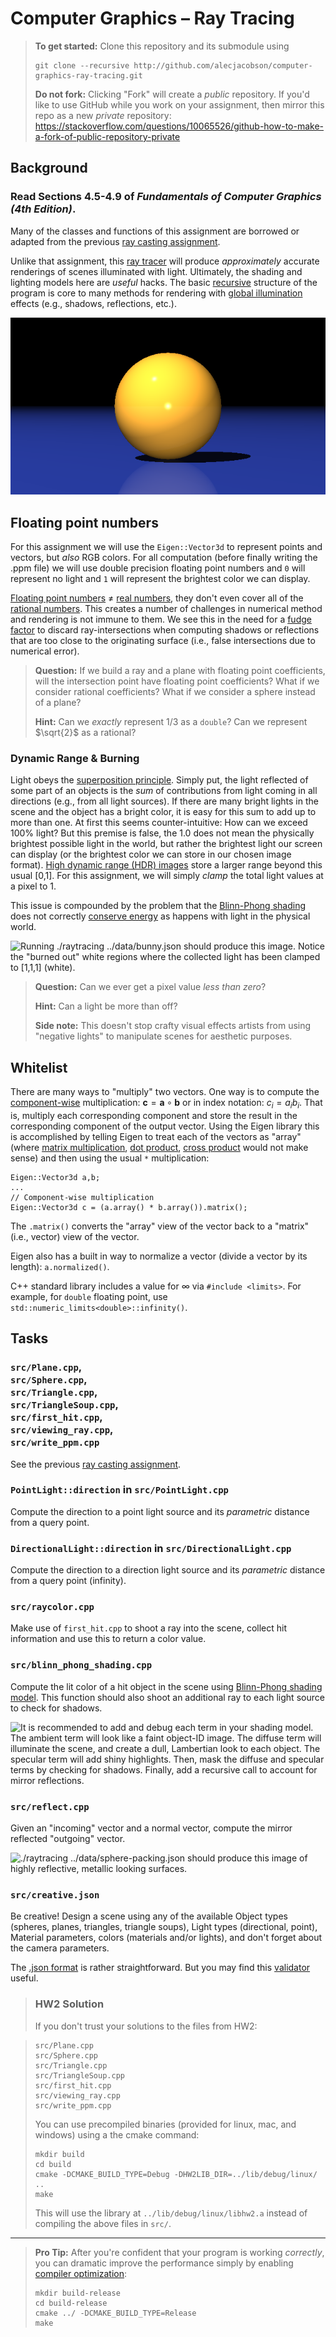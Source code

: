 # Computer Graphics – Ray Tracing

> **To get started:** Clone this repository and its submodule using
> 
>     git clone --recursive http://github.com/alecjacobson/computer-graphics-ray-tracing.git
>
> **Do not fork:** Clicking "Fork" will create a _public_ repository. If you'd like to use GitHub while you work on your assignment, then mirror this repo as a new _private_ repository: https://stackoverflow.com/questions/10065526/github-how-to-make-a-fork-of-public-repository-private

## Background

### Read Sections 4.5-4.9 of _Fundamentals of Computer Graphics (4th Edition)_.

Many of the classes and functions of this assignment are borrowed or adapted
from the previous [ray casting assignment](https://github.com/alecjacobson/computer-graphics-ray-casting).

Unlike that assignment, this [ray
tracer](https://en.wikipedia.org/wiki/Ray_tracing_(graphics)) will produce
_approximately_ accurate renderings of scenes illuminated with light.
Ultimately, the shading and lighting models here are _useful_ hacks. The basic
[recursive](https://en.wikipedia.org/wiki/Ray_tracing_(graphics)#Recursive_ray_tracing_algorithm)
structure of the program is core to many methods for rendering with [global
illumination](https://en.wikipedia.org/wiki/Global_illumination) effects (e.g.,
shadows, reflections, etc.).

![Running `./raytracing` should produce this image.](images/sphere-and-plane.png)

## Floating point numbers

For this assignment we will use the `Eigen::Vector3d` to represent points and
vectors, but _also_ RGB colors. For all computation (before finally writing the
.ppm file) we will use double precision floating point numbers and `0` will
represent no light and `1` will represent the brightest color we can display.

[Floating point
numbers](https://en.wikipedia.org/wiki/Floating-point_arithmetic) $≠$ [real
numbers](https://en.wikipedia.org/wiki/Real_number), they don't even cover all
of the [rational numbers](https://en.wikipedia.org/wiki/Rational_number). This
creates a number of challenges in numerical method and rendering is not immune
to them. We see this in the need for a [fudge
factor](https://en.wikipedia.org/wiki/Fudge_factor) to discard ray-intersections
when computing shadows or reflections that are too close to the originating
surface (i.e., false intersections due to numerical error).

> **Question:** If we build a ray and a plane with floating point coefficients,
> will the intersection point have floating point coefficients? What if we
> consider rational coefficients? What if we consider a sphere instead of a
> plane?
>
> **Hint:** Can we _exactly_ represent $1/3$ as a `double`? Can we represent
> $\sqrt{2}$ as a rational?

### Dynamic Range & Burning

Light obeys the [superposition
principle](https://en.wikipedia.org/wiki/Superposition_principle). Simply put,
the light reflected of some part of an objects is the _sum_ of contributions
from light coming in all directions (e.g., from all light sources). If there are
many bright lights in the scene and the object has a bright color, it is easy
for this sum to add up to more than one. At first this seems counter-intuitive:
How can we exceed 100% light? But this premise is false, the $1.0$ does not mean
the physically brightest possible light in the world, but rather the brightest
light our screen can display (or the brightest color we can store in our chosen
image format). [High dynamic range (HDR)
images](https://en.wikipedia.org/wiki/High-dynamic-range_imaging) store a larger
range beyond this usual [0,1]. For this assignment, we will simply _clamp_ the
total light values at a pixel to 1.

This issue is compounded by the problem that the [Blinn-Phong
shading](https://en.wikipedia.org/wiki/Blinn–Phong_shading_model) does not
correctly [conserve energy](https://en.wikipedia.org/wiki/Energy_conservation)
as happens with light in the physical world.

![Running `./raytracing ../data/bunny.json` should produce this image.
Notice the ["burned out"](https://en.wikipedia.org/wiki/Burned_(image)) white
regions where the collected light has been clamped to \[1,1,1\]
(white).](images/bunny.png)

> **Question:** Can we ever get a pixel value _less than zero_?
>
> **Hint:** Can a light be more than off?
>
> **Side note:** This doesn't stop crafty visual effects artists from using
> "negative lights" to manipulate scenes for aesthetic purposes.


## Whitelist

There are many ways to "multiply" two vectors. One way is to compute the
[component-wise](https://en.wikipedia.org/wiki/Hadamard_product_(matrices))
multiplication: $\mathbf{c} = \mathbf{a} \circ \mathbf{b}$ or in index notation:
$c_i = a_i b_i$. That is, multiply each corresponding component and store the
result in the corresponding component of the output vector. Using the Eigen
library this is accomplished by telling Eigen to treat each of the vectors as
"array" (where [matrix multiplication](), [dot product](), [cross product]()
would not make sense) and then using the usual `*` multiplication:

```
Eigen::Vector3d a,b;
...
// Component-wise multiplication
Eigen::Vector3d c = (a.array() * b.array()).matrix();
```

The `.matrix()` converts the "array" view of the vector back to a "matrix"
(i.e., vector) view of the vector.

Eigen also has a built in way to normalize a vector (divide a vector by its
length): `a.normalized()`.

C++ standard library includes a value for $∞$ via `#include <limits>`. For
example, for `double` floating point, use `std::numeric_limits<double>::infinity()`.

## Tasks

### `src/Plane.cpp`,<br> `src/Sphere.cpp`,<br> `src/Triangle.cpp`,<br> `src/TriangleSoup.cpp`,<br> `src/first_hit.cpp`,<br> `src/viewing_ray.cpp`,<br> `src/write_ppm.cpp`

See the previous [ray casting
assignment](https://github.com/alecjacobson/computer-graphics-ray-casting).

### `PointLight::direction` in `src/PointLight.cpp`

Compute the direction to a point light source and its _parametric_ distance from
a query point.

### `DirectionalLight::direction` in `src/DirectionalLight.cpp`

Compute the direction to a direction light source and its _parametric_ distance from a
query point (infinity).

### `src/raycolor.cpp`

Make use of `first_hit.cpp` to shoot a ray into the scene, collect hit
information and use this to return a color value. 

### `src/blinn_phong_shading.cpp`

Compute the lit color of a hit object in the scene using [Blinn-Phong shading
model](https://en.wikipedia.org/wiki/Blinn–Phong_shading_model). This function
should also shoot an additional ray to each light source to check for shadows.

![It is recommended to add and debug each term in your shading model. The
ambient term will look like a faint object-ID image. The diffuse term will
illuminate the scene, and create a dull, Lambertian look to each object. The
specular term will add shiny highlights. Then, mask the diffuse and specular
terms by checking for shadows. Finally, add a recursive call to account for
mirror reflections.](images/sphere-and-plane.gif)

### `src/reflect.cpp`

Given an "incoming" vector and a normal vector, compute the mirror reflected
"outgoing" vector.

![`./raytracing ../data/sphere-packing.json` should produce this
image of highly reflective, metallic looking
surfaces.](images/sphere-packing.png)

### `src/creative.json`

Be creative! Design a scene using any of the available Object types (spheres,
planes, triangles, triangle soups), Light types (directional, point), Material
parameters, colors (materials and/or lights), and don't forget about the camera
parameters.

The [.json format](https://en.wikipedia.org/wiki/JSON) is rather
straightforward. But you may find this [validator](https://jsonlint.com) useful.

> ### HW2 Solution
> If you don't trust your solutions to the files from HW2:

>     src/Plane.cpp
>     src/Sphere.cpp
>     src/Triangle.cpp
>     src/TriangleSoup.cpp
>     src/first_hit.cpp
>     src/viewing_ray.cpp
>     src/write_ppm.cpp
>
> You can use precompiled binaries (provided for linux, mac, and windows) using a
> the cmake command:
>
>     mkdir build
>     cd build
>     cmake -DCMAKE_BUILD_TYPE=Debug -DHW2LIB_DIR=../lib/debug/linux/ ..
>     make
>
> This will use the library at `../lib/debug/linux/libhw2.a` instead of
> compiling the above files in `src/`.
>

------------------------------------------------------------------------

> **Pro Tip:** After you're confident that your program is working _correctly_,
> you can dramatic improve the performance simply by enabling [compiler
> optimization](https://en.wikipedia.org/wiki/Optimizing_compiler): 
>
> ```
> mkdir build-release
> cd build-release
> cmake ../ -DCMAKE_BUILD_TYPE=Release
> make
> ```
